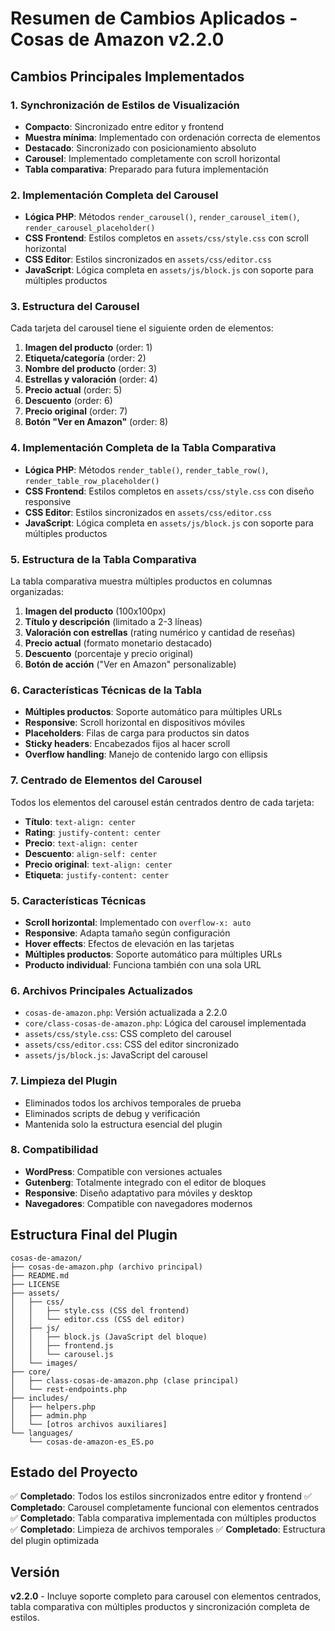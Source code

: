 # Resumen de Cambios Aplicados - Cosas de Amazon v2.2.0

## Cambios Principales Implementados

### 1. Synchronización de Estilos de Visualización
- **Compacto**: Sincronizado entre editor y frontend
- **Muestra mínima**: Implementado con ordenación correcta de elementos
- **Destacado**: Sincronizado con posicionamiento absoluto
- **Carousel**: Implementado completamente con scroll horizontal
- **Tabla comparativa**: Preparado para futura implementación

### 2. Implementación Completa del Carousel
- **Lógica PHP**: Métodos `render_carousel()`, `render_carousel_item()`, `render_carousel_placeholder()`
- **CSS Frontend**: Estilos completos en `assets/css/style.css` con scroll horizontal
- **CSS Editor**: Estilos sincronizados en `assets/css/editor.css`
- **JavaScript**: Lógica completa en `assets/js/block.js` con soporte para múltiples productos

### 3. Estructura del Carousel
Cada tarjeta del carousel tiene el siguiente orden de elementos:
1. **Imagen del producto** (order: 1)
2. **Etiqueta/categoría** (order: 2)
3. **Nombre del producto** (order: 3)
4. **Estrellas y valoración** (order: 4)
5. **Precio actual** (order: 5)
6. **Descuento** (order: 6)
7. **Precio original** (order: 7)
8. **Botón "Ver en Amazon"** (order: 8)

### 4. Implementación Completa de la Tabla Comparativa
- **Lógica PHP**: Métodos `render_table()`, `render_table_row()`, `render_table_row_placeholder()`
- **CSS Frontend**: Estilos completos en `assets/css/style.css` con diseño responsive
- **CSS Editor**: Estilos sincronizados en `assets/css/editor.css`
- **JavaScript**: Lógica completa en `assets/js/block.js` con soporte para múltiples productos

### 5. Estructura de la Tabla Comparativa
La tabla comparativa muestra múltiples productos en columnas organizadas:
1. **Imagen del producto** (100x100px)
2. **Título y descripción** (limitado a 2-3 líneas)
3. **Valoración con estrellas** (rating numérico y cantidad de reseñas)
4. **Precio actual** (formato monetario destacado)
5. **Descuento** (porcentaje y precio original)
6. **Botón de acción** ("Ver en Amazon" personalizable)

### 6. Características Técnicas de la Tabla
- **Múltiples productos**: Soporte automático para múltiples URLs
- **Responsive**: Scroll horizontal en dispositivos móviles
- **Placeholders**: Filas de carga para productos sin datos
- **Sticky headers**: Encabezados fijos al hacer scroll
- **Overflow handling**: Manejo de contenido largo con ellipsis

### 7. Centrado de Elementos del Carousel
Todos los elementos del carousel están centrados dentro de cada tarjeta:
- **Título**: `text-align: center`
- **Rating**: `justify-content: center`
- **Precio**: `text-align: center`
- **Descuento**: `align-self: center`
- **Precio original**: `text-align: center`
- **Etiqueta**: `justify-content: center`

### 5. Características Técnicas
- **Scroll horizontal**: Implementado con `overflow-x: auto`
- **Responsive**: Adapta tamaño según configuración
- **Hover effects**: Efectos de elevación en las tarjetas
- **Múltiples productos**: Soporte automático para múltiples URLs
- **Producto individual**: Funciona también con una sola URL

### 6. Archivos Principales Actualizados
- `cosas-de-amazon.php`: Versión actualizada a 2.2.0
- `core/class-cosas-de-amazon.php`: Lógica del carousel implementada
- `assets/css/style.css`: CSS completo del carousel
- `assets/css/editor.css`: CSS del editor sincronizado
- `assets/js/block.js`: JavaScript del carousel

### 7. Limpieza del Plugin
- Eliminados todos los archivos temporales de prueba
- Eliminados scripts de debug y verificación
- Mantenida solo la estructura esencial del plugin

### 8. Compatibilidad
- **WordPress**: Compatible con versiones actuales
- **Gutenberg**: Totalmente integrado con el editor de bloques
- **Responsive**: Diseño adaptativo para móviles y desktop
- **Navegadores**: Compatible con navegadores modernos

## Estructura Final del Plugin

```
cosas-de-amazon/
├── cosas-de-amazon.php (archivo principal)
├── README.md
├── LICENSE
├── assets/
│   ├── css/
│   │   ├── style.css (CSS del frontend)
│   │   └── editor.css (CSS del editor)
│   ├── js/
│   │   ├── block.js (JavaScript del bloque)
│   │   ├── frontend.js
│   │   └── carousel.js
│   └── images/
├── core/
│   ├── class-cosas-de-amazon.php (clase principal)
│   └── rest-endpoints.php
├── includes/
│   ├── helpers.php
│   ├── admin.php
│   └── [otros archivos auxiliares]
└── languages/
    └── cosas-de-amazon-es_ES.po
```

## Estado del Proyecto
✅ **Completado**: Todos los estilos sincronizados entre editor y frontend
✅ **Completado**: Carousel completamente funcional con elementos centrados
✅ **Completado**: Tabla comparativa implementada con múltiples productos
✅ **Completado**: Limpieza de archivos temporales
✅ **Completado**: Estructura del plugin optimizada

## Versión
**v2.2.0** - Incluye soporte completo para carousel con elementos centrados, tabla comparativa con múltiples productos y sincronización completa de estilos.
